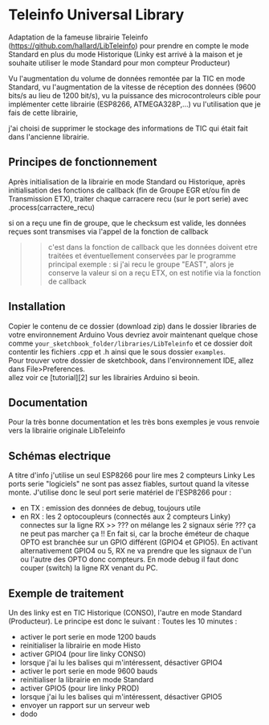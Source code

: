 # Teleinfo Universal Library

Adaptation de la fameuse librairie Teleinfo (https://github.com/hallard/LibTeleinfo) pour prendre en compte le mode Standard en plus du mode Historique (Linky est arrivé à la maison et je souhaite utiliser le mode Standard pour mon compteur Producteur)

Vu l'augmentation du volume de données remontée par la TIC en mode Standard,
vu l'augmentation de la vitesse de réception des données (9600 bits/s au lieu de 1200 bit/s),
vu la puissance des microcontroleurs cible pour implémenter cette librairie (ESP8266, ATMEGA328P,...)
vu l'utilisation que je fais de cette librairie,

j'ai choisi de supprimer le stockage des informations de TIC qui était fait dans l'ancienne librairie.

## Principes de fonctionnement
Après initialisation de la librairie en mode Standard ou Historique,
après initialisation des fonctions de callback (fin de Groupe EGR et/ou fin de Transmission ETX),
traiter chaque carracere recu (sur le port serie) avec .process(carractere_recu)

si on a reçu une fin de groupe, que le checksum est valide, les données reçues sont transmises via l'appel de la fonction de callback
>> c'est dans la fonction de callback que les données doivent etre traitées et éventuellement conservées par le programme principal
>> exemple : si j'ai recu le groupe "EAST", alors je conserve la valeur
si on a reçu ETX, on est notifie via la fonction de callback

## Installation
Copier le contenu de ce dossier (download zip) dans le dossier libraries de votre environnement Arduino Vous devriez avoir maintenant quelque chose comme `your_sketchbook_folder/libraries/LibTeleinfo` et ce dossier doit contentir les fichiers .cpp et .h ainsi que le sous dossier `examples`.
<br/>
Pour trouver votre dossier de sketchbook, dans l'environnement IDE, allez dans File>Preferences.
<br/>
allez voir ce [tutorial][2] sur les librairies Arduino si beoin.
<br/>

## Documentation
Pour la très bonne documentation et les très bons exemples je vous renvoie vers la librairie originale LibTeleinfo

[1]: https://hallard.me/libteleinfo


## Schémas electrique
A titre d'info j'utilise un seul ESP8266 pour lire mes 2 compteurs Linky
Les ports serie "logiciels" ne sont pas assez fiables, surtout quand la vitesse monte. J'utilise donc le seul port serie matériel de l'ESP8266 pour :
- en TX : emission des données de debug, toujours utile
- en RX : les 2 optocoupleurs (connectés aux 2 compteurs Linky) connectes sur la ligne RX  >> ??? on mélange les 2 signaux série ??? ça ne peut pas marcher ça !!
          En fait si, car la broche éméteur de chaque OPTO est branchée sur un GPIO différent (GPIO4 et GPIO5). En activant alternativement GPIO4 ou 5, RX ne va prendre que les signaux de l'un ou l'autre des OPTO donc compteurs.
          En mode debug il faut donc couper (switch) la ligne RX venant du PC.

## Exemple de traitement
Un des linky est en TIC Historique (CONSO), l'autre en mode Standard (Producteur). Le principe est donc le suivant :
Toutes les 10 minutes :
- activer le port serie en mode 1200 bauds
- reinitialiser la librairie en mode Histo
- activer GPIO4 (pour lire linky CONSO)
- lorsque j'ai lu les balises qui m'intéressent, désactiver GPIO4
- activer le port serie en mode 9600 bauds
- reinitialiser la librairie en mode Standard
- activer GPIO5 (pour lire linky PROD)
- lorsque j'ai lu les balises qui m'intéressent, désactiver GPIO5
- envoyer un rapport sur un serveur web
- dodo
